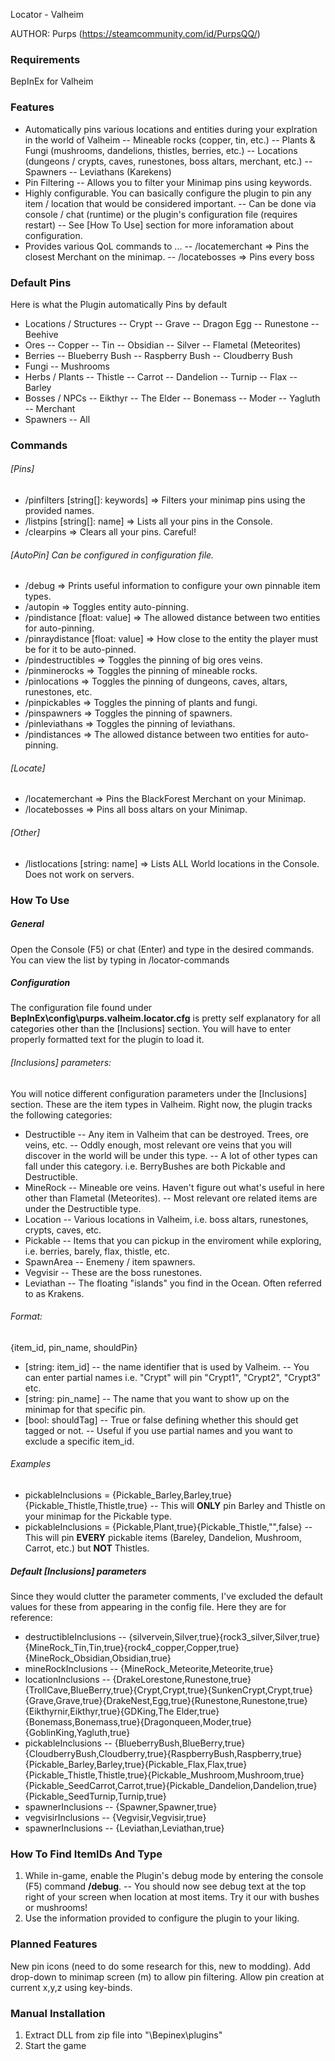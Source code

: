 Locator - Valheim

AUTHOR: Purps (https://steamcommunity.com/id/PurpsQQ/)

### Requirements
BepInEx for Valheim
### Features
- Automatically pins various locations and entities during your explration in the world of Valheim
-- Mineable rocks (copper, tin, etc.)
-- Plants & Fungi (mushrooms, dandelions, thistles, berries, etc.)
-- Locations (dungeons / crypts, caves, runestones, boss altars, merchant, etc.)
-- Spawners
-- Leviathans (Karekens)
- Pin Filtering
-- Allows you to filter your Minimap pins using keywords.
- Highly configurable. You can basically configure the plugin to pin any item / location that would be considered important.
-- Can be done via console / chat (runtime) or the plugin's configuration file (requires restart)
-- See [How To Use] section for more inforamation about configuration.
- Provides various QoL commands to ...
-- /locatemerchant => Pins the closest Merchant on the minimap.
-- /locatebosses => Pins every boss
### Default Pins
Here is what the Plugin automatically Pins by default
- Locations / Structures
-- Crypt
-- Grave
-- Dragon Egg
-- Runestone
-- Beehive
- Ores
-- Copper
-- Tin
-- Obsidian
-- Silver
-- Flametal (Meteorites)
- Berries
-- Blueberry Bush
-- Raspberry Bush
-- Cloudberry Bush
- Fungi
-- Mushrooms
- Herbs / Plants
-- Thistle
-- Carrot
-- Dandelion
-- Turnip
-- Flax
-- Barley
- Bosses / NPCs
-- Eikthyr
-- The Elder
-- Bonemass
-- Moder
-- Yagluth
-- Merchant
- Spawners
-- All
### Commands
###### [Pins]
- /pinfilters [string[]: keywords] => Filters your minimap pins using the provided names.
- /listpins [string[]: name] => Lists all your pins in the Console.
- /clearpins => Clears all your pins. Careful!
###### [AutoPin] Can be configured in configuration file.
- /debug => Prints useful information to configure your own pinnable item types.
- /autopin => Toggles entity auto-pinning.
- /pindistance [float: value] => The allowed distance between two entities for auto-pinning.
- /pinraydistance [float: value] => How close to the entity the player must be for it to be auto-pinned. 
- /pindestructibles => Toggles the pinning of big ores veins.
- /pinminerocks => Toggles the pinning of mineable rocks.
- /pinlocations => Toggles the pinning of dungeons, caves, altars, runestones, etc.
- /pinpickables => Toggles the pinning of plants and fungi.
- /pinspawners => Toggles the pinning of spawners.
- /pinleviathans => Toggles the pinning of leviathans.
- /pindistances => The allowed distance between two entities for auto-pinning.
###### [Locate]  
- /locatemerchant => Pins the BlackForest Merchant on your Minimap.
- /locatebosses => Pins all boss altars on your Minimap.
###### [Other]  
- /listlocations [string: name] => Lists ALL World locations in the Console. Does not work on servers.
### How To Use
##### General
Open the Console (F5) or chat (Enter) and type in the desired commands. 
You can view the list by typing in /locator-commands
##### Configuration
The configuration file found under **BepInEx\config\purps.valheim.locator.cfg** is pretty self explanatory for all categories other than the [Inclusions] section. You will have to enter properly formatted text for the plugin to load it.
###### [Inclusions] parameters:
You will notice different configuration parameters under the [Inclusions] section. These are the item types in Valheim. Right now, the plugin tracks the following categories:
- Destructible
-- Any item in Valheim that can be destroyed. Trees, ore veins, etc.
-- Oddly enough, most relevant ore veins that you will discover in the world will be under this type.
-- A lot of other types can fall under this category. i.e. BerryBushes are both Pickable and Destructible.
- MineRock
-- Mineable ore veins. Haven't figure out what's useful in here other than Flametal (Meteorites). 
-- Most relevant ore related items are under the Destructible type.
- Location
-- Various locations in Valheim, i.e. boss altars, runestones, crypts, caves, etc.
- Pickable
-- Items that you can pickup in the enviroment while exploring, i.e. berries, barely, flax, thistle, etc.
- SpawnArea
-- Enemeny / item spawners.
- Vegvisir
-- These are the boss runestones.
- Leviathan
-- The floating "islands" you find in the Ocean. Often referred to as Krakens.
###### Format:
{item_id, pin_name, shouldPin}
- [string: item_id] 
-- the name identifier that is used by Valheim.
-- You can enter partial names i.e. "Crypt" will pin "Crypt1", "Crypt2", "Crypt3" etc.
- [string: pin_name]
-- The name that you want to show up on the minimap for that specific pin.
- [bool: shouldTag]
-- True or false defining whether this should get tagged or not.
-- Useful if you use partial names and you want to exclude a specific item_id.
###### Examples
- pickableInclusions = {Pickable_Barley,Barley,true}{Pickable_Thistle,Thistle,true}
-- This will **ONLY** pin Barley and Thistle on your minimap for the Pickable type.
- pickableInclusions = {Pickable,Plant,true}{Pickable_Thistle,"",false}
-- This will pin **EVERY** pickable items (Bareley, Dandelion, Mushroom, Carrot, etc.) but **NOT** Thistles.
##### Default [Inclusions] parameters
Since they would clutter the parameter comments, I've excluded the default values for these from appearing in the config file. Here they are for reference:
- destructibleInclusions
-- {silvervein,Silver,true}{rock3_silver,Silver,true}{MineRock_Tin,Tin,true}{rock4_copper,Copper,true}{MineRock_Obsidian,Obsidian,true}
- mineRockInclusions
-- {MineRock_Meteorite,Meteorite,true}
- locationInclusions
-- {DrakeLorestone,Runestone,true}{TrollCave,BlueBerry,true}{Crypt,Crypt,true}{SunkenCrypt,Crypt,true}{Grave,Grave,true}{DrakeNest,Egg,true}{Runestone,Runestone,true}{Eikthyrnir,Eikthyr,true}{GDKing,The Elder,true}{Bonemass,Bonemass,true}{Dragonqueen,Moder,true}{GoblinKing,Yagluth,true}
- pickableInclusions
-- {BlueberryBush,BlueBerry,true}{CloudberryBush,Cloudberry,true}{RaspberryBush,Raspberry,true}{Pickable_Barley,Barley,true}{Pickable_Flax,Flax,true}{Pickable_Thistle,Thistle,true}{Pickable_Mushroom,Mushroom,true}{Pickable_SeedCarrot,Carrot,true}{Pickable_Dandelion,Dandelion,true}{Pickable_SeedTurnip,Turnip,true}
- spawnerInclusions
-- {Spawner,Spawner,true}
- vegvisirInclusions
-- {Vegvisir,Vegvisir,true}
- spawnerInclusions
-- {Leviathan,Leviathan,true}
### How To Find ItemIDs And Type
1. While in-game, enable the Plugin's debug mode by entering the console (F5) command **/debug**.
-- You should now see debug text at the top right of your screen when location at most items. Try it our with bushes or mushrooms!
2. Use the information provided to configure the plugin to your liking.
### Planned Features
New pin icons (need to do some research for this, new to modding).
Add drop-down to minimap screen (m) to allow pin filtering.
Allow pin creation at current x,y,z using key-binds.
### Manual Installation
1. Extract DLL from zip file into "<GameDirectory>\Bepinex\plugins"
2. Start the game